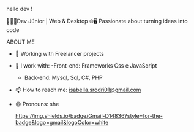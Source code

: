 hello dev !

👩🏼‍💻Dev Júnior | Web & Desktop 🌐🖥️
Passionate about turning ideas into code

ABOUT ME

- 🔭 Working with Freelancer projects
- 🌱 I work with:
    -Front-end: Frameworks Css e JavaScript
    - Back-end: Mysql, Sql, C#, PHP
- 📫 How to reach me: isabella.srodri01@gmail.com
- 😄 Pronouns: she

  <div>
        <a href=" isabelllasilva2@gmail.com">	https://img.shields.io/badge/Gmail-D14836?style=for-the-badge&logo=gmail&logoColor=white</a>
  </div>
